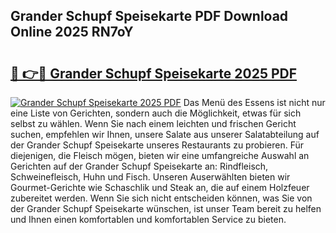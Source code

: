 ## Grander Schupf Speisekarte PDF Download Online 2025 RN7oY

# <h2><a href="http://gccr17.nevu.top/?p=Grander+Schupf+Speisekarte">🔗 👉🔴 Grander Schupf Speisekarte 2025 PDF</a></h2>

[![Grander Schupf Speisekarte 2025 PDF](https://i.imgur.com/dBaPXMq.png)](http://gccr17.nevu.top/?p=Grander+Schupf+Speisekarte)
Das Menü des Essens ist nicht nur eine Liste von Gerichten, sondern auch die Möglichkeit, etwas für sich selbst zu wählen. Wenn Sie nach einem leichten und frischen Gericht suchen, empfehlen wir Ihnen, unsere Salate aus unserer Salatabteilung auf der Grander Schupf Speisekarte unseres Restaurants zu probieren. Für diejenigen, die Fleisch mögen, bieten wir eine umfangreiche Auswahl an Gerichten auf der Grander Schupf Speisekarte an: Rindfleisch, Schweinefleisch, Huhn und Fisch. Unseren Auserwählten bieten wir Gourmet-Gerichte wie Schaschlik und Steak an, die auf einem Holzfeuer zubereitet werden. Wenn Sie sich nicht entscheiden können, was Sie von der Grander Schupf Speisekarte wünschen, ist unser Team bereit zu helfen und Ihnen einen komfortablen und komfortablen Service zu bieten.
